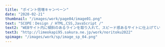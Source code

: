 ```yaml
---
title: "ポイント倍増キャンペーン"
date: "2020-02-21"
thumbnail: "/images/work/page04/image01.png"
text: "SCOPE：Design / HTML,CSS,JavaScript /"
text2: "WEBサイト内に傾斜のあるラインを取り入れて、スピード感あるサイトに仕上げています。閲覧いただいたユーザーの方に早めの購買意識を持たせています。お得感を表現するためにフォントを大きめに調整し、ボタンのサイズも大きくしています。"
text3: "http://limeokapi95.sakura.ne.jp/work/noritoku2022"
spimage: "/images/work/sp/image_sp_04.png"
---
```

